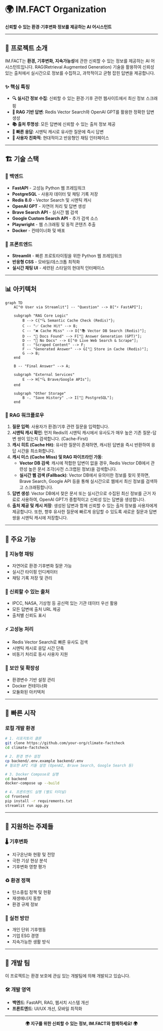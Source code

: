 # 🌍 IM.FACT Organization

**신뢰할 수 있는 환경·기후변화 정보를 제공하는 AI 어시스턴트**

---

## 🚀 프로젝트 소개

IM.FACT는 **환경, 기후변화, 지속가능성**에 관한 신뢰할 수 있는 정보를 제공하는 AI 어시스턴트입니다. RAG(Retrieval Augmented Generation) 기술을 활용하여 신뢰성 있는 출처에서 실시간으로 정보를 수집하고, 과학적이고 균형 잡힌 답변을 제공합니다.

### ✨ 핵심 특징

- **🔍 실시간 정보 수집**: 신뢰할 수 있는 환경·기후 관련 웹사이트에서 최신 정보 스크래핑
- **🧠 RAG 기반 답변**: Redis Vector Search와 OpenAI GPT를 활용한 정확한 답변 생성  
- **📚 출처 투명성**: 모든 답변에 신뢰할 수 있는 출처 정보 제공
- **💨 빠른 응답**: 시멘틱 캐시로 유사한 질문에 즉시 답변
- **📱 사용자 친화적**: 현대적이고 반응형인 채팅 인터페이스

---

## 🏗️ 기술 스택

### 🔧 백엔드
- **FastAPI** - 고성능 Python 웹 프레임워크
- **PostgreSQL** - 사용자 데이터 및 채팅 기록 저장
- **Redis 8.0** - Vector Search 및 시멘틱 캐시
- **OpenAI GPT** - 자연어 처리 및 답변 생성
- **Brave Search API** - 실시간 웹 검색
- **Google Custom Search API** - 추가 검색 소스
- **Playwright** - 웹 스크래핑 및 동적 콘텐츠 추출
- **Docker** - 컨테이너화 및 배포

### 🎨 프론트엔드  
- **Streamlit** - 빠른 프로토타이핑을 위한 Python 웹 프레임워크
- **반응형 CSS** - 모바일/데스크톱 최적화
- **실시간 채팅 UI** - 세련된 스타일의 현대적 인터페이스

---

## 📊 아키텍처

```mermaid
graph TD
    A["🌐 User via Streamlit"] -- "Question" --> B["⚡ FastAPI"];
    
    subgraph "RAG Core Logic"
        B --> C{"🔍 Semantic Cache Check (Redis)"};
        C -- "✅ Cache Hit" --> B;
        C -- "❌ Cache Miss" --> D["📚 Vector DB Search (Redis)"];
        D -- "📄 Docs Found" --> F["🤖 Answer Generation (GPT)"];
        D -- "🤷 No Docs" --> E["🌐 Live Web Search & Scrape"];
        E -- "Scraped Content" --> F;
        F -- "Generated Answer" --> G["💾 Store in Cache (Redis)"];
        G --> B;
    end

    B -- "Final Answer" --> A;
    
    subgraph "External Services"
        E --> H["🔍 Brave/Google APIs"];
    end

    subgraph "Other Storage"
        B -. "Save History" .-> I["💾 PostgreSQL"];
    end
```

### 🔄 RAG 워크플로우

1. **질문 입력**: 사용자가 환경/기후 관련 질문을 입력합니다.
2. **시맨틱 캐시 확인**: 먼저 Redis의 시맨틱 캐시에서 유사도가 매우 높은 기존 질문-답변 쌍이 있는지 검색합니다. (Cache-First)
3. **캐시 히트 (Cache Hit)**: 유사한 질문이 존재하면, 캐시된 답변을 즉시 반환하여 응답 시간을 최소화합니다.
4. **캐시 미스 (Cache Miss) 및 RAG 파이프라인 가동**:
    - **Vector DB 검색**: 캐시에 적합한 답변이 없을 경우, Redis Vector DB에서 관련성 높은 문서 조각(사전 스크랩된 정보)을 검색합니다.
    - **실시간 웹 검색 (Fallback)**: Vector DB에서 유의미한 정보를 찾지 못하면, Brave Search, Google API 등을 통해 실시간으로 웹에서 최신 정보를 검색하고 스크래핑합니다.
5. **답변 생성**: Vector DB에서 찾은 문서 또는 실시간으로 수집된 최신 정보를 근거 자료로 사용하여, OpenAI GPT가 종합적이고 신뢰성 있는 답변을 생성합니다.
6. **출처 제공 및 캐시 저장**: 생성된 답변과 함께 신뢰할 수 있는 출처 정보를 사용자에게 제공합니다. 또한, 향후 유사한 질문에 빠르게 응답할 수 있도록 새로운 질문과 답변 쌍을 시맨틱 캐시에 저장합니다.

---

## 🎯 주요 기능

### 💬 지능형 채팅
- 자연어로 환경·기후변화 질문 가능
- 실시간 타이핑 인디케이터
- 채팅 기록 저장 및 관리

### 📖 신뢰할 수 있는 출처
- IPCC, NASA, 기상청 등 공신력 있는 기관 데이터 우선 활용
- 모든 답변에 출처 URL 제공
- 출처별 신뢰도 표시

### ⚡ 고성능 처리
- Redis Vector Search로 빠른 유사도 검색
- 시멘틱 캐시로 응답 시간 단축
- 비동기 처리로 동시 사용자 지원

### 🔐 보안 및 확장성
- 환경변수 기반 설정 관리
- Docker 컨테이너화
- 모듈화된 아키텍처

---

## 🚀 빠른 시작

### 로컬 개발 환경

```bash
# 1. 리포지토리 클론
git clone https://github.com/your-org/climate-factcheck
cd climate-factcheck

# 2. 환경 변수 설정
cp backend/.env.example backend/.env
# 필요한 API 키들 설정 (OpenAI, Brave Search, Google Search 등)

# 3. Docker Compose로 실행
cd backend
docker-compose up --build

# 4. 프론트엔드 실행 (별도 터미널)
cd frontend
pip install -r requirements.txt
streamlit run app.py
```

---

## 📝 지원하는 주제들

### 🌡️ 기후변화
- 지구온난화 현황 및 전망
- 극한 기상 현상 분석
- 기후변화 영향 평가

### ♻️ 환경 정책
- 탄소중립 정책 및 현황
- 재생에너지 동향
- 환경 규제 정보

### 🌱 실천 방안
- 개인 단위 기후행동
- 기업 ESG 경영
- 지속가능한 생활 방식

---

## 🔧 개발 팀

이 프로젝트는 환경 보호에 관심 있는 개발팀에 의해 개발되고 있습니다.

### 🛠️ 개발 영역
- **백엔드**: FastAPI, RAG, 웹서치 시스템 개선
- **프론트엔드**: UI/UX 개선, 모바일 최적화

---

<div align="center">

**🌍 지구를 위한 신뢰할 수 있는 정보, IM.FACT와 함께하세요! 🌍**

</div> 

